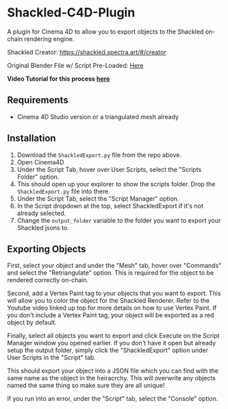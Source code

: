 # Shackled-C4D-Plugin
A plugin for Cinema 4D to allow you to export objects to the Shackled on-chain rendering engine.

Shackled Creator: https://shackled.spectra.art/#/creator

Original Blender File w/ Script Pre-Loaded: [Here](https://shackled-frontend81451-dev.s3.amazonaws.com/public/render_docs/shackled.blend)

**Video Tutorial for this process [here](https://www.youtube.com/watch?v=gUwGjTxzjDs)**

## Requirements

- Cinema 4D Studio version or a triangulated mesh already

## Installation

1. Download the `ShackledExport.py` file from the repo above.
2. Open Cinema4D
3. Under the Script Tab, hover over User Scripts, select the "Scripts Folder" option.
4. This should open up your explorer to show the scripts folder. Drop the `ShackledExport.py` file into there.
5. Under the Script Tab, select the "Script Manager" option.
6. In the Script dropdown at the top, select ShackledExport if it's not already selected.
7. Change the `output_folder` variable to the folder you want to export your Shackled jsons to.

## Exporting Objects

First, select your object and under the "Mesh" tab, hover over "Commands" and select the "Retriangulate" option. This is required for the object to be rendered correctly on-chain.

Second, add a Vertex Paint tag to your objects that you want to export. This will allow you to color the object for the Shackled Renderer. Refer to the Youtube video linked up top for more details on how to use Vertex Paint. If you don't include a Vertex Paint tag, your object will be exported as a red object by default.

Finally, select all objects you want to export and click Execute on the Script Manager window you opened earlier. If you don't have it open but already setup the output folder, simply click the "ShackledExport" option under User Scripts in the "Script" tab.

This should export your object into a JSON file which you can find with the same name as the object in the heiracrchy. This will overwrite any objects named the same thing so make sure they are all unique!

If you run into an error, under the "Script" tab, select the "Console" option.
